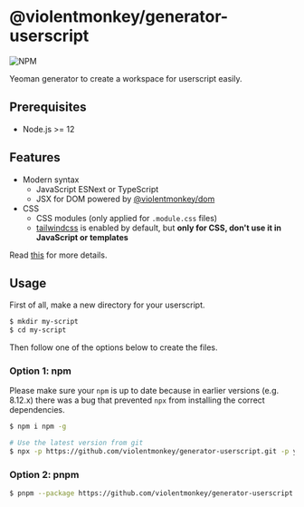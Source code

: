 # @violentmonkey/generator-userscript

![NPM](https://img.shields.io/npm/v/@violentmonkey/generator-userscript.svg)

Yeoman generator to create a workspace for userscript easily.

## Prerequisites

- Node.js >= 12

## Features

- Modern syntax
  - JavaScript ESNext or TypeScript
  - JSX for DOM powered by [@violentmonkey/dom](https://github.com/violentmonkey/vm-dom)
- CSS
  - CSS modules (only applied for `.module.css` files)
  - [tailwindcss](https://tailwindcss.com/) is enabled by default, but **only for CSS, don't use it in JavaScript or templates**

Read [this](https://violentmonkey.github.io/guide/using-modern-syntax/) for more details.

## Usage

First of all, make a new directory for your userscript.

```sh
$ mkdir my-script
$ cd my-script
```

Then follow one of the options below to create the files.

### Option 1: npm

Please make sure your `npm` is up to date because in earlier versions (e.g. 8.12.x) there was a bug that prevented `npx` from installing the correct dependencies.

```bash
$ npm i npm -g

# Use the latest version from git
$ npx -p https://github.com/violentmonkey/generator-userscript.git -p yo yo @violentmonkey/userscript
```

### Option 2: pnpm

```bash
$ pnpm --package https://github.com/violentmonkey/generator-userscript.git --package yo dlx yo @violentmonkey/userscript
```
